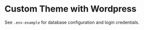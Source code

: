 # Custom Theme with Wordpress

See `.env-example` for database configuration and login credentials.
